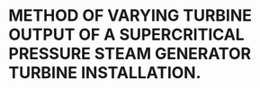 # METHOD OF VARYING TURBINE OUTPUT OF A SUPERCRITICAL PRESSURE STEAM GENERATOR TURBINE INSTALLATION.